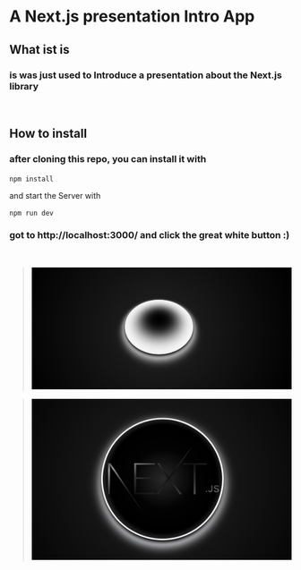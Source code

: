 # **A Next.js presentation Intro App**

## **What ist is**

### is was just used to Introduce a presentation about the Next.js library

<br>

## **How to install**

### after cloning this repo, you can install it with

```node
npm install
```

and start the Server with

```
npm run dev
```

### got to http://localhost:3000/ and click the great white button :)

<br>

> ![example](/example.png)
> <br>

> ![example-next-logo](/example-next-logo.png)
